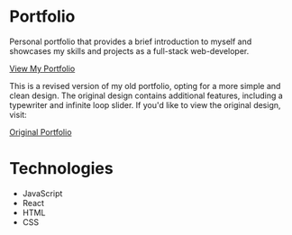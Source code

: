 # Portfolio

Personal portfolio that provides a brief introduction to myself and showcases my skills and projects as a full-stack web-developer.

[View My Portfolio](https://redraptor10.github.io/portfolio/)

This is a revised version of my old portfolio, opting for a more simple and clean design. The original design contains additional features, including a typewriter and infinite loop slider. If you'd like to view the original design, visit:

[Original Portfolio](https://github.com/RedRaptor10/portfolio-original/)

# Technologies

- JavaScript
- React
- HTML
- CSS